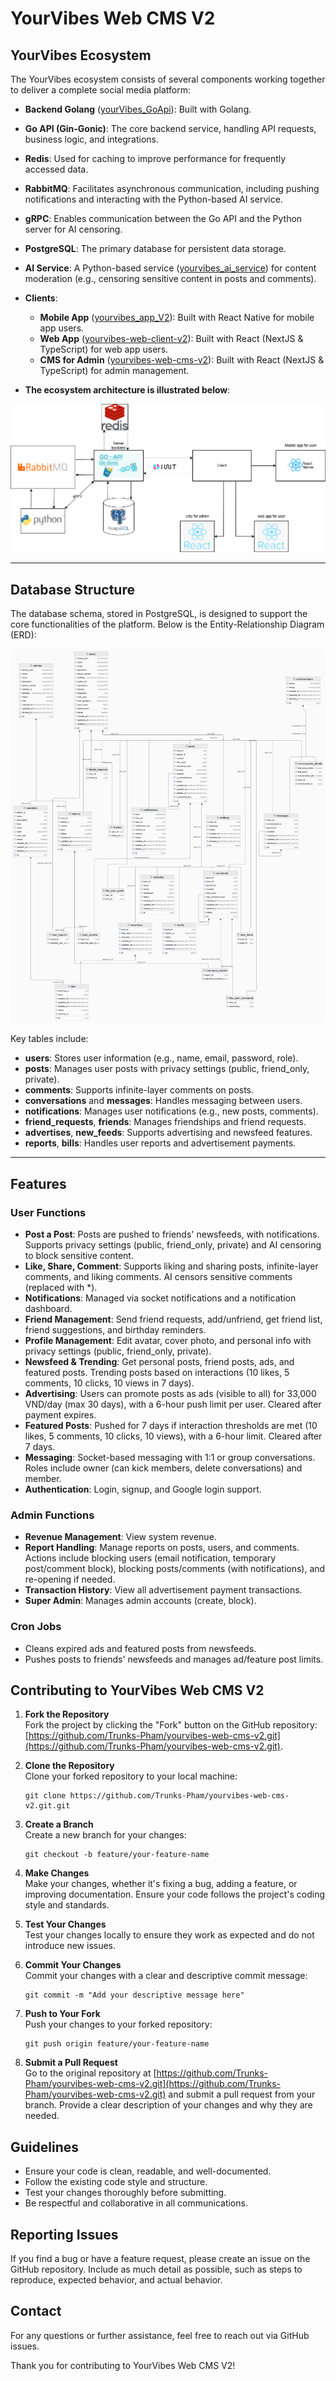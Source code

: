 # YourVibes Web CMS V2

## YourVibes Ecosystem

The YourVibes ecosystem consists of several components working together to deliver a complete social media platform:
- **Backend Golang** ([yourVibes_GoApi](https://github.com/poin4003/yourVibes_GoApi.git)): Built with Golang.
- **Go API (Gin-Gonic)**: The core backend service, handling API requests, business logic, and integrations.
- **Redis**: Used for caching to improve performance for frequently accessed data.
- **RabbitMQ**: Facilitates asynchronous communication, including pushing notifications and interacting with the Python-based AI service.
- **gRPC**: Enables communication between the Go API and the Python server for AI censoring.
- **PostgreSQL**: The primary database for persistent data storage.
- **AI Service**: A Python-based service ([yourvibes_ai_service](https://github.com/poin4003/yourvibes_ai_service.git)) for content moderation (e.g., censoring sensitive content in posts and comments).
- **Clients**:
   - **Mobile App** ([yourvibes_app_V2](https://github.com/Thanh-Phuog/yourvibes_app_V2.git)): Built with React Native for mobile app users.
   - **Web App** ([yourvibes-web-client-v2](https://github.com/Trunks-Pham/yourvibes-web-client-v2.git)): Built with React (NextJS & TypeScript) for web app users.
   - **CMS for Admin** ([yourvibes-web-cms-v2](https://github.com/Trunks-Pham/yourvibes-web-cms-v2.git)): Built with React (NextJS & TypeScript) for admin management.

- **The ecosystem architecture is illustrated below**:

![Ecosystem Architecture](https://github.com/poin4003/images/blob/master/yourvibes_architect_design.png?raw=true)

---

## Database Structure

The database schema, stored in PostgreSQL, is designed to support the core functionalities of the platform. Below is the Entity-Relationship Diagram (ERD):

![Database ERD](https://github.com/poin4003/images/blob/master/yourvibes_database.png?raw=true)

Key tables include:
- **users**: Stores user information (e.g., name, email, password, role).
- **posts**: Manages user posts with privacy settings (public, friend_only, private).
- **comments**: Supports infinite-layer comments on posts.
- **conversations** and **messages**: Handles messaging between users.
- **notifications**: Manages user notifications (e.g., new posts, comments).
- **friend_requests**, **friends**: Manages friendships and friend requests.
- **advertises**, **new_feeds**: Supports advertising and newsfeed features.
- **reports**, **bills**: Handles user reports and advertisement payments.

---

## Features

### User Functions
- **Post a Post**: Posts are pushed to friends' newsfeeds, with notifications. Supports privacy settings (public, friend_only, private) and AI censoring to block sensitive content.
- **Like, Share, Comment**: Supports liking and sharing posts, infinite-layer comments, and liking comments. AI censors sensitive comments (replaced with *).
- **Notifications**: Managed via socket notifications and a notification dashboard.
- **Friend Management**: Send friend requests, add/unfriend, get friend list, friend suggestions, and birthday reminders.
- **Profile Management**: Edit avatar, cover photo, and personal info with privacy settings (public, friend_only, private).
- **Newsfeed & Trending**: Get personal posts, friend posts, ads, and featured posts. Trending posts based on interactions (10 likes, 5 comments, 10 clicks, 10 views in 7 days).
- **Advertising**: Users can promote posts as ads (visible to all) for 33,000 VND/day (max 30 days), with a 6-hour push limit per user. Cleared after payment expires.
- **Featured Posts**: Pushed for 7 days if interaction thresholds are met (10 likes, 5 comments, 10 clicks, 10 views), with a 6-hour limit. Cleared after 7 days.
- **Messaging**: Socket-based messaging with 1:1 or group conversations. Roles include owner (can kick members, delete conversations) and member.
- **Authentication**: Login, signup, and Google login support.

### Admin Functions
- **Revenue Management**: View system revenue.
- **Report Handling**: Manage reports on posts, users, and comments. Actions include blocking users (email notification, temporary post/comment block), blocking posts/comments (with notifications), and re-opening if needed.
- **Transaction History**: View all advertisement payment transactions.
- **Super Admin**: Manages admin accounts (create, block).

### Cron Jobs
- Cleans expired ads and featured posts from newsfeeds.
- Pushes posts to friends' newsfeeds and manages ad/feature post limits.

## Contributing to YourVibes Web CMS V2

1. **Fork the Repository**  
   Fork the project by clicking the "Fork" button on the GitHub repository: [https://github.com/Trunks-Pham/yourvibes-web-cms-v2.git](https://github.com/Trunks-Pham/yourvibes-web-cms-v2.git).

2. **Clone the Repository**  
   Clone your forked repository to your local machine:  
   ```
   git clone https://github.com/Trunks-Pham/yourvibes-web-cms-v2.git.git
   ```

3. **Create a Branch**  
   Create a new branch for your changes:  
   ```
   git checkout -b feature/your-feature-name
   ```

4. **Make Changes**  
   Make your changes, whether it's fixing a bug, adding a feature, or improving documentation. Ensure your code follows the project's coding style and standards.

5. **Test Your Changes**  
   Test your changes locally to ensure they work as expected and do not introduce new issues.

6. **Commit Your Changes**  
   Commit your changes with a clear and descriptive commit message:  
   ```
   git commit -m "Add your descriptive message here"
   ```

7. **Push to Your Fork**  
   Push your changes to your forked repository:  
   ```
   git push origin feature/your-feature-name
   ```

8. **Submit a Pull Request**  
   Go to the original repository at [https://github.com/Trunks-Pham/yourvibes-web-cms-v2.git](https://github.com/Trunks-Pham/yourvibes-web-cms-v2.git) and submit a pull request from your branch. Provide a clear description of your changes and why they are needed.

## Guidelines
- Ensure your code is clean, readable, and well-documented.
- Follow the existing code style and structure.
- Test your changes thoroughly before submitting.
- Be respectful and collaborative in all communications.

## Reporting Issues
If you find a bug or have a feature request, please create an issue on the GitHub repository. Include as much detail as possible, such as steps to reproduce, expected behavior, and actual behavior.

## Contact
For any questions or further assistance, feel free to reach out via GitHub issues.

Thank you for contributing to YourVibes Web CMS V2!